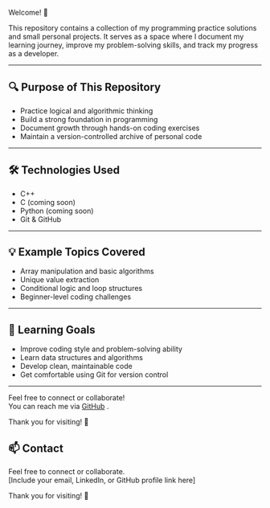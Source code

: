 Welcome! 👋

This repository contains a collection of my programming practice solutions and small personal projects. It serves as a space where I document my learning journey, improve my problem-solving skills, and track my progress as a developer.

---

## 🔍 Purpose of This Repository

- Practice logical and algorithmic thinking
- Build a strong foundation in programming
- Document growth through hands-on coding exercises
- Maintain a version-controlled archive of personal code

---

## 🛠 Technologies Used

- C++
- C (coming soon)
- Python (coming soon)
- Git & GitHub

---

## 💡 Example Topics Covered

- Array manipulation and basic algorithms
- Unique value extraction
- Conditional logic and loop structures
- Beginner-level coding challenges

---

## 🎯 Learning Goals

- Improve coding style and problem-solving ability
- Learn data structures and algorithms
- Develop clean, maintainable code
- Get comfortable using Git for version control

---

Feel free to connect or collaborate!  
You can reach me via [GitHub](https://github.com/KHLOODHAMID) .

Thank you for visiting! 🌱


## 📫 Contact

Feel free to connect or collaborate.  
[Include your email, LinkedIn, or GitHub profile link here]

Thank you for visiting! 🌱
